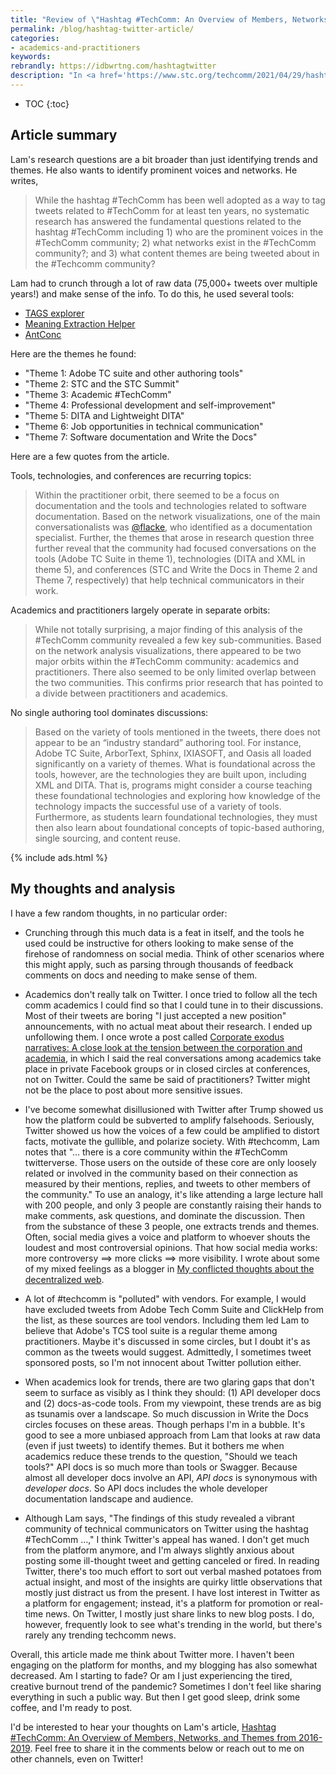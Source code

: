 ```yaml
---
title: "Review of \"Hashtag #TechComm: An Overview of Members, Networks, and Themes from 2016-2019\""
permalink: /blog/hashtag-twitter-article/
categories:
- academics-and-practitioners
keywords:
rebrandly: https://idbwrtng.com/hashtagtwitter
description: "In <a href='https://www.stc.org/techcomm/2021/04/29/hashtag-techcomm-an-overview-of-members-networks-and-themes-from-2016-2019/'>Hashtag #TechComm: An Overview of Members, Networks, and Themes from 2016-2019</a>, published in <i>Technical Communication Journal</i> (68.2 May 2021), Chris Lam identifies trends and themes in the tech comm field by looking 75,000+ tweets that used the hashtag <a href='https://twitter.com/hashtag/techcomm'>#techcomm</a> from 2016 to 2019. Previously, academics <a href='/2018/10/09/tech-comm-trends-more-collaboration-with-engineers/#looking-at-job-advertisements-to-extrapolate-the-evolution-of-tech-comm'>looked at job advertisements to identify trends</a>, so this Twitter analysis for data provides a new approach to identifying trends."
---
```


* TOC
{:toc}

## Article summary

Lam's research questions are a bit broader than just identifying trends and themes. He also wants to identify prominent voices and networks. He writes,

> While the hashtag #TechComm has been well adopted as a way to tag tweets related to #TechComm for at least ten years, no systematic research has answered the fundamental questions related to the hashtag #TechComm including 1) who are the prominent voices in the #TechComm community; 2) what networks exist in the #TechComm community?; and 3) what content themes are being tweeted about in the #Techcomm community?

Lam had to crunch through a lot of raw data (75,000+ tweets over multiple years!) and make sense of the info. To do this, he used several tools:

- [TAGS explorer](https://tags.hawksey.info/)
- [Meaning Extraction Helper](https://www.ryanboyd.io/software/meh/)
- [AntConc](http://www.laurenceanthony.net/software/antconc/)

Here are the themes he found:

* "Theme 1: Adobe TC suite and other authoring tools"
* "Theme 2: STC and the STC Summit"
* "Theme 3: Academic #TechComm"
* "Theme 4: Professional development and self-improvement"
* "Theme 5: DITA and Lightweight DITA"
* "Theme 6: Job opportunities in technical communication"
* "Theme 7: Software documentation and Write the Docs"

Here are a few quotes from the article.

Tools, technologies, and conferences are recurring topics:

> Within the practitioner orbit, there seemed to be a focus on documentation and the tools and technologies related to software documentation. Based on the network visualizations, one of the main conversationalists was [@flacke](https://twitter.com/flacke), who identified as a documentation specialist. Further, the themes that arose in research question three further reveal that the community had focused conversations on the tools (Adobe TC Suite in theme 1), technologies (DITA and XML in theme 5), and conferences (STC and Write the Docs in Theme 2 and Theme 7, respectively) that help technical communicators in their work.

Academics and practitioners largely operate in separate orbits:

> While not totally surprising, a major finding of this analysis of the #TechComm community revealed a few key sub-communities. Based on the network analysis visualizations, there appeared to be two major orbits within the #TechComm community: academics and practitioners. There also seemed to be only limited overlap between the two communities. This confirms prior research that has pointed to a divide between practitioners and academics.

No single authoring tool dominates discussions:

> Based on the variety of tools mentioned in the tweets, there does not appear to be an “industry standard” authoring tool. For instance, Adobe TC Suite, ArborText, Sphinx, IXIASOFT, and Oasis all loaded significantly on a variety of themes. What is foundational across the tools, however, are the technologies they are built upon, including XML and DITA. That is, programs might consider a course teaching these foundational technologies and exploring how knowledge of the technology impacts the successful use of a variety of tools. Furthermore, as students learn foundational technologies, they must then also learn about foundational concepts of topic-based authoring, single sourcing, and content reuse.

{% include ads.html %}

## My thoughts and analysis

I have a few random thoughts, in no particular order:

* Crunching through this much data is a feat in itself, and the tools he used could be instructive for others looking to make sense of the firehose of randomness on social media. Think of other scenarios where this might apply, such as parsing through thousands of feedback comments on docs and needing to make sense of them.

* Academics don't really talk on Twitter. I once tried to follow all the tech comm academics I could find so that I could tune in to their discussions. Most of their tweets are boring "I just accepted a new position" announcements, with no actual meat about their research. I ended up unfollowing them. I once wrote a post called [Corporate exodus narratives: A close look at the tension between the corporation and academia](/2019/03/01/corporate-exodus-narratives-tension-between-academia-and-corporation/), in which I said the real conversations among academics take place in private Facebook groups or in closed circles at conferences, not on Twitter. Could the same be said of practitioners? Twitter might not be the place to post about more sensitive issues.

* I've become somewhat disillusioned with Twitter after Trump showed us how the platform could be subverted to amplify falsehoods. Seriously, Twitter showed us how the voices of a few could be amplified to distort facts, motivate the gullible, and polarize society. With #techcomm, Lam notes that "... there is a core community within the #TechComm twitterverse. Those users on the outside of these core are only loosely related or involved in the community based on their connection as measured by their mentions, replies, and tweets to other members of the community." To use an analogy, it's like attending a large lecture hall with 200 people, and only 3 people are constantly raising their hands to make comments, ask questions, and dominate the discussion. Then from the substance of these 3 people, one extracts trends and themes. Often, social media gives a voice and platform to whoever shouts the loudest and most controversial opinions. That how social media works: more controversy ==> more clicks ==> more visibility. I wrote about some of my mixed feelings as a blogger in [My conflicted thoughts about the decentralized web](/2018/08/06/conflicted-thoughts-on-decentralized-web-and-survey/).

* A lot of #techcomm is "polluted" with vendors. For example, I would have excluded tweets from Adobe Tech Comm Suite and ClickHelp from the list, as these sources are tool vendors. Including them led Lam to believe that Adobe's TCS tool suite is a regular theme among practitioners. Maybe it's discussed in some circles, but I doubt it's as common as the tweets would suggest. Admittedly, I sometimes tweet sponsored posts, so I'm not innocent about Twitter pollution either.

* When academics look for trends, there are two glaring gaps that don't seem to surface as visibly as I think they should: (1) API developer docs and (2) docs-as-code tools. From my viewpoint, these trends are as big as tsunamis over a landscape. So much discussion in Write the Docs circles focuses on these areas. Though perhaps I'm in a bubble. It's good to see a more unbiased approach from Lam that looks at raw data (even if just tweets) to identify themes. But it bothers me when academics reduce these trends to the question, "Should we teach tools?" API docs is so much more than tools or Swagger. Because almost all developer docs involve an API, *API docs* is synonymous with *developer docs*. So API docs includes the whole developer documentation landscape and audience.

* Although Lam says, "The findings of this study revealed a vibrant community
of technical communicators on Twitter using the hashtag #TechComm ...," I think Twitter's appeal has waned. I don't get much from the platform anymore, and I'm always slightly anxious about posting some ill-thought tweet and getting canceled or fired. In reading Twitter, there's too much effort to sort out verbal mashed potatoes from actual insight, and most of the insights are quirky little observations that mostly just distract us from the present. I have lost interest in Twitter as a platform for engagement; instead, it's a platform for promotion or real-time news. On Twitter, I mostly just share links to new blog posts. I do, however, frequently look to see what's trending in the world, but there's rarely any trending techcomm news.

Overall, this article made me think about Twitter more. I haven't been engaging on the platform for months, and my blogging has also somewhat decreased. Am I starting to fade? Or am I just experiencing the tired, creative burnout trend of the pandemic? Sometimes I don't feel like sharing everything in such a public way. But then I get good sleep, drink some coffee, and I'm ready to post.

I'd be interested to hear your thoughts on Lam's article, <a href='https://www.stc.org/techcomm/2021/04/29/hashtag-techcomm-an-overview-of-members-networks-and-themes-from-2016-2019/'>Hashtag #TechComm: An Overview of Members, Networks, and Themes from 2016-2019</a>. Feel free to share it in the comments below or reach out to me on other channels, even on Twitter!
